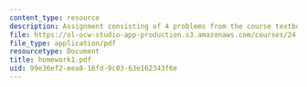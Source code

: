 ```yaml
---
content_type: resource
description: Assignment consisting of 4 problems from the course textbook.
file: https://ol-ocw-studio-app-production.s3.amazonaws.com/courses/24-960-syntactic-models-spring-2006/99e36ef2eea816fd9c0363e162343f6e_homework1.pdf
file_type: application/pdf
resourcetype: Document
title: homework1.pdf
uid: 99e36ef2-eea8-16fd-9c03-63e162343f6e
---
```

